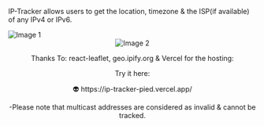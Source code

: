  IP-Tracker allows users to get the location, timezone & the ISP(if available) of any IPv4 or IPv6.

 <img src="https://github.com/user-attachments/assets/4f6e857c-fa7f-4f5a-9ccf-8b378a7a1be6" alt="Image 1"/>

<div align="center">
 <img src="https://github.com/user-attachments/assets/fdcfaf22-65c2-4c94-94e5-c7e78b26f2cd" alt="Image 2"/>

<p>Thanks To: react-leaflet, geo.ipify.org & Vercel for the hosting:</p>

<p>Try it here:</p> 👽 
https://ip-tracker-pied.vercel.app/

-Please note that multicast addresses are considered as invalid & cannot be tracked.


</div>




